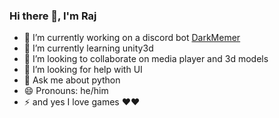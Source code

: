 ### Hi there 👋, I'm Raj

- 🔭 I’m currently working on a discord bot [DarkMemer](https://github.com/rajkhare05/darkmemer)
- 🌱 I’m currently learning unity3d
- 👯 I’m looking to collaborate on media player and 3d models
- 🤔 I’m looking for help with UI
- 💬 Ask me about python
- 😄 Pronouns: he/him
- ⚡ and yes I love games ❤️❤️
